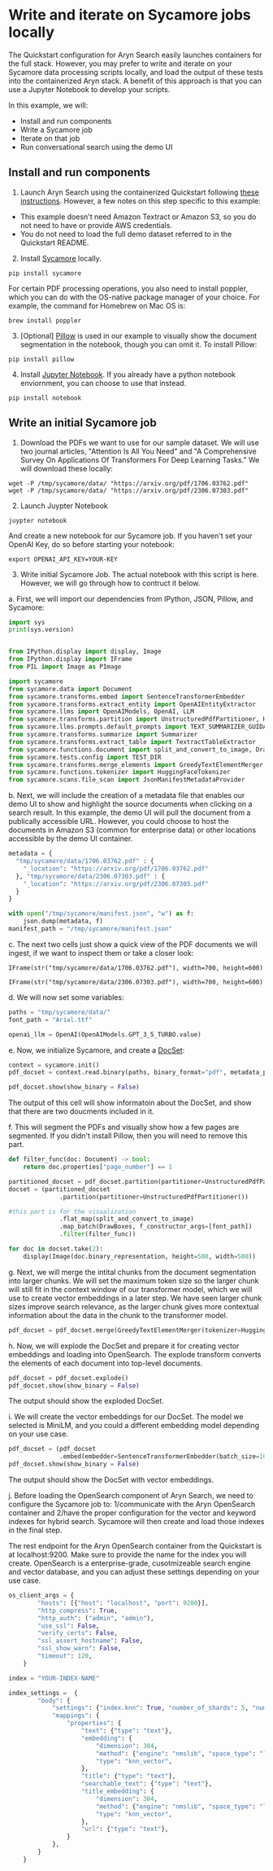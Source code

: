 # Write and iterate on Sycamore jobs locally

The Quickstart configuration for Aryn Search easily launches containers for the full stack. However, you may prefer to write and iterate on your Sycamore data processing scripts locally, and load the output of these tests into the containerized Aryn stack. A benefit of this approach is that you can use a Jupyter Notebook to develop your scripts.

In this example, we will:

- Install and run components
- Write a Sycamore job
- Iterate on that job
- Run conversational search using the demo UI

## Install and run components

1. Launch Aryn Search using the containerized Quickstart following [these instructions](https://github.com/aryn-ai/quickstart#readme). However, a few notes on this step specific to this example:

- This example doesn't need Amazon Textract or Amazon S3, so you do not need to have or provide AWS credentials.
- You do not need to load the full demo dataset referred to in the Quickstart README.

2. Install [Sycamore](https://github.com/aryn-ai/sycamore) locally.

```
pip install sycamore
```

For certain PDF processing operations, you also need to install poppler, which you can do with the OS-native package manager of your choice. For example, the command for Homebrew on Mac OS is:

```
brew install poppler
```

3. [Optional] [Pillow](https://pillow.readthedocs.io/en/stable/) is used in our example to visually show the document segmentation in the notebook, though you can omit it. To install Pillow:

```
pip install pillow
```

4. Install [Jupyter Notebook](https://jupyter.org/). If you already have a python notebook enviornment, you can choose to use that instead.

```
pip install notebook
```


## Write an initial Sycamore job

1. Download the PDFs we want to use for our sample dataset. We will use two journal articles, "Attention Is All You Need" and "A Comprehensive Survey On Applications Of Transformers For Deep Learning Tasks." We will download these locally:

```
wget -P /tmp/sycamore/data/ "https://arxiv.org/pdf/1706.03762.pdf" 
wget -P /tmp/sycamore/data/ "https://arxiv.org/pdf/2306.07303.pdf"
```

2. Launch Juypter Notebook

```
juypter notebook
```

And create a new notebook for our Sycamore job. If you haven't set your OpenAI Key, do so before starting your notebook:

```
export OPENAI_API_KEY=YOUR-KEY
```

3. Write initial Sycamore Job. The actual notebook with this script is here. However, we will go through how to contruct it below.

a. First, we will import our dependencies from IPython, JSON, Pillow, and Sycamore:

```python
import sys
print(sys.version)


from IPython.display import display, Image
from IPython.display import IFrame
from PIL import Image as PImage

import sycamore
from sycamore.data import Document
from sycamore.transforms.embed import SentenceTransformerEmbedder
from sycamore.transforms.extract_entity import OpenAIEntityExtractor
from sycamore.llms import OpenAIModels, OpenAI, LLM
from sycamore.transforms.partition import UnstructuredPdfPartitioner, HtmlPartitioner
from sycamore.llms.prompts.default_prompts import TEXT_SUMMARIZER_GUIDANCE_PROMPT_CHAT
from sycamore.transforms.summarize import Summarizer
from sycamore.transforms.extract_table import TextractTableExtractor
from sycamore.functions.document import split_and_convert_to_image, DrawBoxes
from sycamore.tests.config import TEST_DIR
from sycamore.transforms.merge_elements import GreedyTextElementMerger
from sycamore.functions.tokenizer import HuggingFaceTokenizer
from sycamore.scans.file_scan import JsonManifestMetadataProvider
```

b. Next, we will include the creation of a metadata file that enables our demo UI to show and highlight the source documents when clicking on a search result. In this example, the demo UI will pull the document from a publically accessible URL. However, you could choose to host the documents in Amazon S3 (common for enterprise data) or other locations accessible by the demo UI container.

```python
metadata = {
  "tmp/sycamore/data/1706.03762.pdf" : {
    "_location": "https://arxiv.org/pdf/1706.03762.pdf"
  }, "tmp/sycamore/data/2306.07303.pdf" : {
    "_location": "https://arxiv.org/pdf/2306.07303.pdf"
  }
}

with open("/tmp/sycamore/manifest.json", "w") as f:
    json.dump(metadata, f)
manifest_path = "/tmp/sycamore/manifest.json"
```

c. The next two cells just show a quick view of the PDF documents we will ingest, if we want to inspect them or take a closer look:

```
IFrame(str("tmp/sycamore/data/1706.03762.pdf"), width=700, height=600)
```

```
IFrame(str("tmp/sycamore/data/2306.07303.pdf"), width=700, height=600)
```

d. We will now set some variables:

```python
paths = "tmp/sycamore/data/"
font_path = "Arial.ttf"

openai_llm = OpenAI(OpenAIModels.GPT_3_5_TURBO.value)
```

e. Now, we initialize Sycamore, and create a [DocSet](https://sycamore.readthedocs.io/en/stable/key_concepts/concepts.html):

```python
context = sycamore.init()
pdf_docset = context.read.binary(paths, binary_format="pdf", metadata_provider=JsonManifestMetadataProvider(manifest_path))

pdf_docset.show(show_binary = False)
```

The output of this cell will show informatoin about the DocSet, and show that there are two doucments included in it.

f. This will segment the PDFs and visually show how a few pages are segmented. If you didn't install Pillow, then you will need to remove this part.

```python
def filter_func(doc: Document) -> bool:
    return doc.properties["page_number"] == 1

partitioned_docset = pdf_docset.partition(partitioner=UnstructuredPdfPartitioner())
docset = (partitioned_docset
              .partition(partitioner=UnstructuredPdfPartitioner())

#this part is for the visualization
              .flat_map(split_and_convert_to_image)
              .map_batch(DrawBoxes, f_constructor_args=[font_path])
              .filter(filter_func))

for doc in docset.take(2):
    display(Image(doc.binary_representation, height=500, width=500))
```

g. Next, we will merge the intital chunks from the document segmentation into larger chunks. We will set the maximum token size so the larger chunk will still fit in the context window of our transformer model, which we will use to create vector embeddings in a later step. We have seen larger chunk sizes improve search relevance, as the larger chunk gives more contextual information about the data in the chunk to the transformer model.

```python
pdf_docset = pdf_docset.merge(GreedyTextElementMerger(tokenizer=HuggingFaceTokenizer("sentence-transformers/all-MiniLM-L6-v2"), max_tokens=512))
```

h. Now, we will explode the DocSet and prepare it for creating vector embeddings and loading into OpenSearch. The explode transform converts the elements of each document into top-level documents.

```python
pdf_docset = pdf_docset.explode()
pdf_docset.show(show_binary = False)
```

The output should show the exploded DocSet.

i. We will create the vector embeddings for our DocSet. The model we selected is MiniLM, and you could a different embedding model depending on your use case.


```python
pdf_docset = (pdf_docset
              .embed(embedder=SentenceTransformerEmbedder(batch_size=100, model_name="sentence-transformers/all-MiniLM-L6-v2")))
pdf_docset.show(show_binary = False)
```

The output should show the DocSet with vector embeddings.

j. Before loading the OpenSearch component of Aryn Search, we need to configure the Sycamore job to: 1/communicate with the Aryn OpenSearch container and 2/have the proper configuration for the vector and keyword indexes for hybrid search. Sycamore will then create and load those indexes in the final step.

The rest endpoint for the Aryn OpenSearch container from the Quickstart is at localhost:9200.  Make sure to provide the name for the index you will create. OpenSearch is a enterprise-grade, cusotmizeable search engine and vector database, and you can adjust these settings depending on your use case.


```python
os_client_args = {
        "hosts": [{"host": "localhost", "port": 9200}],
        "http_compress": True,
        "http_auth": ("admin", "admin"),
        "use_ssl": False,
        "verify_certs": False,
        "ssl_assert_hostname": False,
        "ssl_show_warn": False,
        "timeout": 120,
    }

index = "YOUR-INDEX-NAME"

index_settings =  {
        "body": {
            "settings": {"index.knn": True, "number_of_shards": 5, "number_of_replicas": 1},
            "mappings": {
                "properties": {
                    "text": {"type": "text"},
                    "embedding": {
                        "dimension": 384,
                        "method": {"engine": "nmslib", "space_type": "l2", "name": "hnsw", "parameters": {}},
                        "type": "knn_vector",
                    },
                    "title": {"type": "text"},
                    "searchable_text": {"type": "text"},
                    "title_embedding": {
                        "dimension": 384,
                        "method": {"engine": "nmslib", "space_type": "l2", "name": "hnsw", "parameters": {}},
                        "type": "knn_vector",
                    },
                    "url": {"type": "text"},
                }
            },
        }
    }
```


